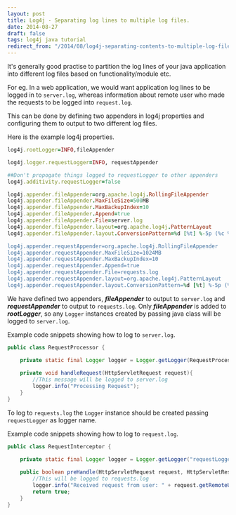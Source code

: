 ```yaml
---
layout: post
title: Log4j - Separating log lines to multiple log files.
date: 2014-08-27
draft: false
tags: log4j java tutorial
redirect_from: "/2014/08/log4j-separating-contents-to-multiple-log-files/"
---
```


It's generally good practise to partition the log lines of your java application into different log files based on functionality/module etc. 

For eg. In a web application, we would want application log lines to be logged in to `server.log`,  whereas information about remote user who made the requests to be logged into `request.log`.

This can be done by defining two appenders in log4j properties and configuring them to output to two different log files. 

Here is the example log4j properties.

```ruby
log4j.rootLogger=INFO,fileAppender

log4j.logger.requestLogger=INFO, requestAppender

##Don't propogate things logged to requestLogger to other appenders
log4j.additivity.requestLogger=false

log4j.appender.fileAppender=org.apache.log4j.RollingFileAppender
log4j.appender.fileAppender.MaxFileSize=500MB
log4j.appender.fileAppender.MaxBackupIndex=10
log4j.appender.fileAppender.Append=true
log4j.appender.fileAppender.File=server.log
log4j.appender.fileAppender.layout=org.apache.log4j.PatternLayout
log4j.appender.fileAppender.layout.ConversionPattern=%d [%t] %-5p (%c %M:%L) %x - %m%n

log4j.appender.requestAppender=org.apache.log4j.RollingFileAppender
log4j.appender.requestAppender.MaxFileSize=1024MB
log4j.appender.requestAppender.MaxBackupIndex=10
log4j.appender.requestAppender.Append=true
log4j.appender.requestAppender.File=requests.log
log4j.appender.requestAppender.layout=org.apache.log4j.PatternLayout
log4j.appender.requestAppender.layout.ConversionPattern=%d [%t] %-5p (%C %M:%L) %x - %m%n
```

We have defined two appenders, ***fileAppender*** to output to `server.log` and ***requestAppender*** to output to `requests.log`. 
Only ***fileAppender*** is added to ***rootLogger***, so any `Logger` instances created by passing java class will be logged to `server.log`.

Example code snippets showing how to log to `server.log`.

```java
public class RequestProcessor {

    private static final Logger logger = Logger.getLogger(RequestProcessor.class);
    
    private void handleRequest(HttpServletRequest request){
        //This message will be logged to server.log
        logger.info("Processing Request");
    }
}
```

To log to `requests.log` the `Logger` instance should be created passing `requestLogger` as logger name.

Example code snippets showing how to log to `request.log`.

```java
public class RequestInterceptor {

    private static final Logger logger = Logger.getLogger("requestLogger"); //Should match name of logger 
    
    public boolean preHandle(HttpServletRequest request, HttpServletResponse response, Object handler) throws Exception {
        //This will be logged to requests.log
        logger.info("Received request from user: " + request.getRemoteUser());
        return true;
    }
}
```


 
